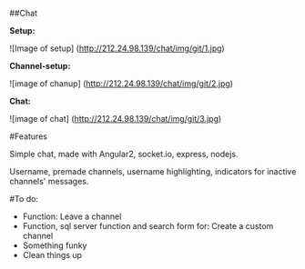 ##Chat

**Setup:**

![Image of setup]
(http://212.24.98.139/chat/img/git/1.jpg)

**Channel-setup:**

![image of chanup]
(http://212.24.98.139/chat/img/git/2.jpg)

**Chat:**

![image of chat]
(http://212.24.98.139/chat/img/git/3.jpg)

#Features

Simple chat, made with Angular2, socket.io, express, nodejs.

Username, premade channels, username highlighting, indicators for inactive channels' messages.

#To do:

- Function: Leave a channel
- Function, sql server function and search form for: Create a custom channel
- Something funky
- Clean things up


